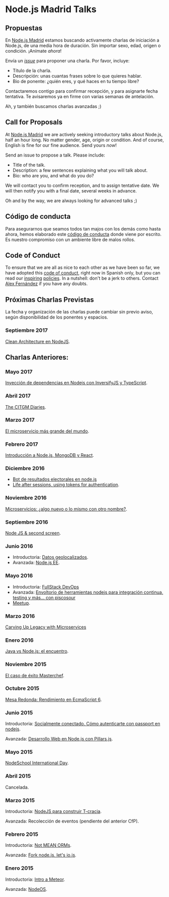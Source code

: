 # Node.js Madrid Talks

## Propuestas

En [Node.js Madrid](http://www.meetup.com/Node-js-Madrid/)
estamos buscando activamente charlas de iniciación a Node.js,
de una media hora de duración.
Sin importar sexo, edad, origen o condición.
¡Anímate *ahora*!

Envía un [_issue_](https://github.com/NodeJsMadrid/talks/issues/new)
para proponer una charla. Por favor, incluye:

* Título de la charla.
* Descripción: unas cuantas frases sobre lo que quieres hablar.
* Bio de ponente: ¿quién eres, y qué haces en tu tiempo libre?

Contactaremos contigo para confirmar recepción, y para asignarte fecha tentativa.
Te avisaremos ya en firme con varias semanas de antelación.

Ah, y también buscamos charlas avanzadas ;)

## Call for Proposals

At [Node.js Madrid](http://www.meetup.com/Node-js-Madrid/)
we are actively seeking introductory talks about Node.js,
half an hour long.
No matter gender, age, origin or condition.
And of course, English is fine for our fine audience.
Send yours *now*!

Send an issue to propose a talk. Please include:

* Title of the talk.
* Description: a few sentences explaining what you will talk about.
* Bio: who are you, and what do you do?

We will contact you to confirm reception, and to assign tentative date.
We will then notify you with a final date, several weeks in advance.

Oh and by the way, we are always looking for advanced talks ;)

## Código de conducta

Para asegurarnos que seamos todos tan majos con los demás como hasta ahora,
hemos elaborado este [código de conducta](codigo-conducta.md) donde viene por escrito.
Es nuestro compromiso con un ambiente libre de malos rollos.

## Code of Conduct

To ensure that we are all as nice to each other as we have been so far,
we have adopted this [code of conduct](codigo-conducta.md), right now in Spanish only,
but you can read our [inspiring](http://www.meetup.com/pdxpython/pages/Code_of_Conduct/)
[policies](http://geekfeminism.wikia.com/wiki/Conference_anti-harassment/Policy).
In a nutshell: don't be a jerk to others.
Contact [Alex Fernández](mailto:alexfernandeznpm@gmail.com) if you have any doubts.

## Próximas Charlas Previstas

La fecha y organización de las charlas puede cambiar sin previo aviso,
según disponibilidad de los ponentes y espacios.

### Septiembre 2017

[Clean Architecture en NodeJS](https://github.com/NodeJsMadrid/talks/issues/26).

## Charlas Anteriores:

### Mayo 2017

[Inyección de dependencias en Nodejs con InversifyJS y TypeScript](https://www.meetup.com/es-ES/Node-js-Madrid/events/239855183/).

### Abril 2017

[The CITGM Diaries](https://github.com/NodeJsMadrid/talks/issues/23).

### Marzo 2017

[El microservicio más grande del mundo](https://github.com/NodeJsMadrid/talks/issues/22).

### Febrero 2017

[Introducción a Node.js, MongoDB y React](https://www.meetup.com/es-ES/Node-js-Madrid/events/237066735/).

### Diciembre 2016

* [Bot de resultados electorales en node.js](https://github.com/NodeJsMadrid/talks/issues/22)
* [Life after sessions, using tokens for authentication](https://github.com/NodeJsMadrid/talks/issues/20).

### Noviembre 2016

[Microservicios: ¿algo nuevo o lo mismo con otro nombre?](https://github.com/NodeJsMadrid/talks/issues/19).

### Septiembre 2016

[Node JS & second screen](https://github.com/NodeJsMadrid/talks/issues/14).

### Junio 2016

* Introductoria: [Datos geolocalizados](https://github.com/NodeJsMadrid/talks/issues/15).
* Avanzada: [Node.js EE](https://github.com/NodeJsMadrid/talks/issues/18).

### Mayo 2016

* Introductoria: [FullStack DevOps](https://github.com/NodeJsMadrid/talks/issues/17)
* Avanzada: [Envoltorio de herramientas nodejs para integración continua, testing y más... con piscosour](https://github.com/NodeJsMadrid/talks/issues/16)
* [Meetup](http://www.meetup.com/es-ES/Node-js-Madrid/events/231216390/).

### Marzo 2016

[Carving Up Legacy with Microservices](http://www.meetup.com/es-ES/Node-js-Madrid/events/227675594/)

### Enero 2016

[Java vs Node.js: el encuentro](http://www.meetup.com/es-ES/Node-js-Madrid/events/226495441/).

### Noviembre 2015

[El caso de éxito Masterchef](http://www.meetup.com/es-ES/Node-js-Madrid/events/226429686/).

### Octubre 2015

[Mesa Redonda: Rendimiento en EcmaScript 6](http://www.meetup.com/es-ES/Node-js-Madrid/events/225379927/).

### Junio 2015

Introductoria: [Socialmente conectado. Cómo autenticarte con passport en nodejs](https://github.com/NodeJsMadrid/talks/issues/10).

Avanzada: [Desarrollo Web en Node.js con Pillars.js](https://github.com/NodeJsMadrid/talks/issues/8).

### Mayo 2015

[NodeSchool International Day](http://www.meetup.com/Node-js-Madrid/events/222023643/).

### Abril 2015

Cancelada.

### Marzo 2015

Introductoria: [NodeJS para construir T-cracia](https://github.com/NodeJsMadrid/talks/issues/9).

Avanzada: Recolección de eventos (pendiente del anterior CfP).

### Febrero 2015

Introductoria: [Not MEAN ORMs](https://github.com/NodeJsMadrid/talks/issues/6).

Avanzada: [Fork node.js, let's io.js](https://github.com/NodeJsMadrid/talks/issues/7).

### Enero 2015

Introductoria: [Intro a Meteor](https://github.com/NodeJsMadrid/talks/issues/4).

Avanzada: [NodeOS](https://github.com/NodeJsMadrid/talks/issues/1).
